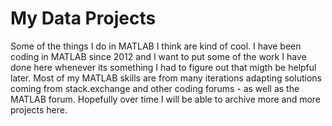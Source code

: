 # My Data Projects

Some of the things I do in MATLAB I think are kind of cool. I have been coding in MATLAB since 2012 and I want to put some of the work I have done here whenever its something I had to figure out that migth be helpful later. Most of my MATLAB skills are from many iterations adapting solutions coming from stack.exchange and other coding forums - as well as the MATLAB forum.  Hopefully over time I will be able to archive more and more projects here.


